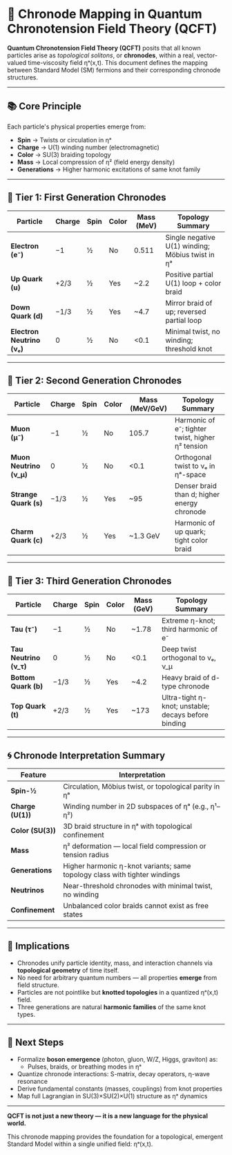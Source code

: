 # 🧠 Chronode Mapping in Quantum Chronotension Field Theory (QCFT)

**Quantum Chronotension Field Theory (QCFT)** posits that all known particles arise as *topological solitons*, or **chronodes**, within a real, vector-valued time-viscosity field ηᵃ(x,t). This document defines the mapping between Standard Model (SM) fermions and their corresponding chronode structures.

---

## 📚 Core Principle

Each particle's physical properties emerge from:
- **Spin** → Twists or circulation in ηᵃ
- **Charge** → U(1) winding number (electromagnetic)
- **Color** → SU(3) braiding topology
- **Mass** → Local compression of η² (field energy density)
- **Generations** → Higher harmonic excitations of same knot family

---

## 🧩 Tier 1: First Generation Chronodes

| Particle | Charge | Spin | Color | Mass (MeV) | Topology Summary |
|----------|--------|------|-------|------------|------------------|
| **Electron (e⁻)** | −1 | ½ | No | 0.511 | Single negative U(1) winding; Möbius twist in ηᵃ |
| **Up Quark (u)** | +2/3 | ½ | Yes | ~2.2 | Positive partial U(1) loop + color braid |
| **Down Quark (d)** | −1/3 | ½ | Yes | ~4.7 | Mirror braid of up; reversed partial loop |
| **Electron Neutrino (νₑ)** | 0 | ½ | No | <0.1 | Minimal twist, no winding; threshold knot |

---

## 🧩 Tier 2: Second Generation Chronodes

| Particle | Charge | Spin | Color | Mass (MeV/GeV) | Topology Summary |
|----------|--------|------|-------|----------------|------------------|
| **Muon (μ⁻)** | −1 | ½ | No | 105.7 | Harmonic of e⁻; tighter twist, higher η² tension |
| **Muon Neutrino (ν_μ)** | 0 | ½ | No | <0.1 | Orthogonal twist to νₑ in ηᵃ-space |
| **Strange Quark (s)** | −1/3 | ½ | Yes | ~95 | Denser braid than d; higher energy chronode |
| **Charm Quark (c)** | +2/3 | ½ | Yes | ~1.3 GeV | Harmonic of up quark; tight color braid |

---

## 🧩 Tier 3: Third Generation Chronodes

| Particle | Charge | Spin | Color | Mass (GeV) | Topology Summary |
|----------|--------|------|-------|------------|------------------|
| **Tau (τ⁻)** | −1 | ½ | No | ~1.78 | Extreme η-knot; third harmonic of e⁻ |
| **Tau Neutrino (ν_τ)** | 0 | ½ | No | <0.1 | Deep twist orthogonal to νₑ, ν_μ |
| **Bottom Quark (b)** | −1/3 | ½ | Yes | ~4.2 | Heavy braid of d-type chronode |
| **Top Quark (t)** | +2/3 | ½ | Yes | ~173 | Ultra-tight η-knot; unstable; decays before binding |

---

## 🌀 Chronode Interpretation Summary

| Feature | Interpretation |
|---------|----------------|
| **Spin-½** | Circulation, Möbius twist, or topological parity in ηᵃ |
| **Charge (U(1))** | Winding number in 2D subspaces of ηᵃ (e.g., η¹–η²) |
| **Color (SU(3))** | 3D braid structure in ηᵃ with topological confinement |
| **Mass** | η² deformation — local field compression or tension radius |
| **Generations** | Higher harmonic η-knot variants; same topology class with tighter windings |
| **Neutrinos** | Near-threshold chronodes with minimal twist, no winding |
| **Confinement** | Unbalanced color braids cannot exist as free states |

---

## 🔐 Implications

- Chronodes unify particle identity, mass, and interaction channels via **topological geometry** of time itself.
- No need for arbitrary quantum numbers — all properties **emerge** from field structure.
- Particles are not pointlike but **knotted topologies** in a quantized ηᵃ(x,t) field.
- Three generations are natural **harmonic families** of the same knot types.

---

## 🚧 Next Steps

- Formalize **boson emergence** (photon, gluon, W/Z, Higgs, graviton) as:
  - Pulses, braids, or breathing modes in ηᵃ
- Quantize chronode interactions: S-matrix, decay operators, η-wave resonance
- Derive fundamental constants (masses, couplings) from knot properties
- Map full Lagrangian in SU(3)×SU(2)×U(1) structure as ηᵃ dynamics

---

**QCFT is not just a new theory — it is a new language for the physical world.**

This chronode mapping provides the foundation for a topological, emergent Standard Model within a single unified field: ηᵃ(x,t).
